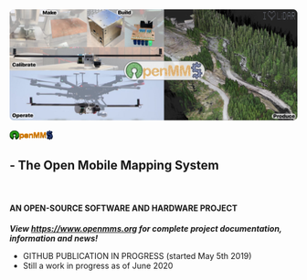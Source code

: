 <img src="./images/github_mosaic_sm.jpg">
<br>
<p>
<img width="15%" src="./images/pc_logo7_sm.png"><h2> - The Open Mobile Mapping System</h2><br>
<h4>AN OPEN-SOURCE SOFTWARE AND HARDWARE PROJECT</h4>
</p>

***View https://www.openmms.org for complete project documentation, information and news!***

 - GITHUB PUBLICATION IN PROGRESS (started May 5th 2019)
 - Still a work in progress as of June 2020

<br><br>

